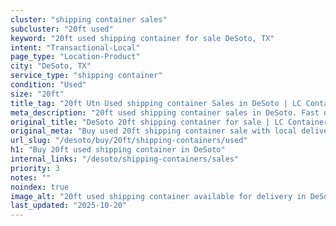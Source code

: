 ```yaml
---
cluster: "shipping container sales"
subcluster: "20ft used"
keyword: "20ft used shipping container for sale DeSoto, TX"
intent: "Transactional-Local"
page_type: "Location-Product"
city: "DeSoto, TX"
service_type: "shipping container"
condition: "Used"
size: "20ft"
title_tag: "20ft Utn Used shipping container Sales in DeSoto | LC Container"
meta_description: "20ft used shipping container sales in DeSoto. Fast delivery, competitive pricing. Serving shipping containers area. Quote ID: C48. Call (214) 524-4168 for your free quote today."
original_title: "DeSoto 20ft shipping container for sale | LC Container"
original_meta: "Buy used 20ft shipping container sale with local delivery in DeSoto, TX. LC Container — local Since 2003. Request a fast quote today."
url_slug: "/desoto/buy/20ft/shipping-containers/used"
h1: "Buy 20ft used shipping container in DeSoto"
internal_links: "/desoto/shipping-containers/sales"
priority: 3
notes: ""
noindex: true
image_alt: "20ft used shipping container available for delivery in DeSoto"
last_updated: "2025-10-20"
---
```


<!-- TODO: Add unique city/inventory copy, images, and internal links here. -->
